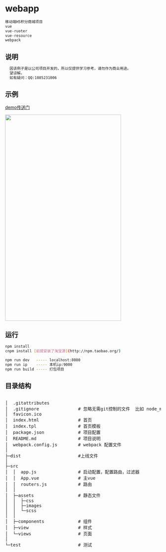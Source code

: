 # webapp
``` bash
移动端H5积分商城项目
vue
vue-ruoter
vue-resource
webpack
```

## 说明
``` bash
  因该例子是以公司项目开发的，所以仅提供学习参考，请勿作为商业用途。
  望谅解。
  如有疑问：QQ:1085231006
```


## 示例

[demo传送门](https://dodov.github.io)
<p><img src="gif/demo.gif" width="375" height="667"></p>


## 运行

``` bash
npm install
cnpm install [前提安装了淘宝源](http://npm.taobao.org/)
```

``` bash
npm run dev   ----- localhost:8080  
npm run ip    ----- 本机ip:9000
npm run build ----- 打包项目
```

## 目录结构
<pre>

│  .gitattributes
│  .gitignore               # 忽略无需git控制的文件  比如 node_modules
│  favicon.ico
│  index.html               # 首页
│  index.tpl                # 首页模板
│  package.json             # 项目配置
│  README.md                # 项目说明
│  webpack.config.js        # webpack 配置文件
│
├─dist                      #上线文件
│  
├─src                       
│  │  app.js                # 启动配置，配置路由，过滤器
│  │  App.vue               # 主vue
│  │  routers.js            # 路由
│  │  
│  ├─assets                 # 静态文件
│  │  ├─css
│  │  ├─images
│  │  └─scss
│  │          
│  ├─components             # 组件
│  ├─view                   # 样式
│  └─views                  # 页面
│           
└─test                      # 测试

</pre>
